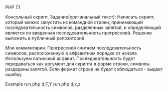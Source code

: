 PHP 7.1

Консольный скрипт.
Задание(оригинальный текст):
Написать скрипт, который можно запустить из командной строки, принимающий последовательность символов, разделенных запятой, и определяющий является ли введенная последовательность прогрессией. Решение выложить в публичный репозиторий.

Мои комментарии.
Прогрессией считаем последовательность символов, расположенную в алфавитном порядке от начала. 
Используем латинский алфавит. Последовательность будет передаваться как аргумент для скрипта в форме строки, символы раздедены запятой. Если формат строки не будет соблюдаться - выдает ошибку.

Example
run.php d,F,Y 
run.php d,x,z
